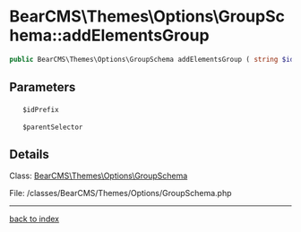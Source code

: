 # BearCMS\Themes\Options\GroupSchema::addElementsGroup

```php
public BearCMS\Themes\Options\GroupSchema addElementsGroup ( string $idPrefix , string $parentSelector )
```

## Parameters

&nbsp;&nbsp;&nbsp;&nbsp;&nbsp;&nbsp;`$idPrefix`

&nbsp;&nbsp;&nbsp;&nbsp;&nbsp;&nbsp;`$parentSelector`

## Details

Class: [BearCMS\Themes\Options\GroupSchema](bearcms.themes.options.groupschema.class.md)

File: /classes/BearCMS/Themes/Options/GroupSchema.php

---

[back to index](index.md)

